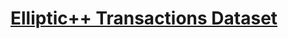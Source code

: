 # [Elliptic++ Transactions Dataset](https://github.com/git-disl/EllipticPlusPlus/tree/main/Transactions%20Dataset)
